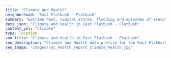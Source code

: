 ```yaml
---
title: "Climate and Health"
neighborhood: "East Flatbush - Flatbush"
summary: "Extreme heat, coastal storms, flooding and episodes of elevated ozone are climate-related hazards that may increase with climate change and have important public health impacts in New York City. Extreme weather can cause power outages, which also threaten public health. This report provides neighborhood indicators of climate-related hazards, vulnerability and health impacts."
data_json: "Climate and Health in East Flatbush - Flatbush"
content_yml: "climate"
type: location
seo_title: "Climate and Health in East Flatbush - Flatbush"
seo_description: "Climate and Health data profile for the East Flatbush - Flatbush neighborhood of NYC."
seo_image: "images/nyc_health_report_climate_health.jpg"
---
```

